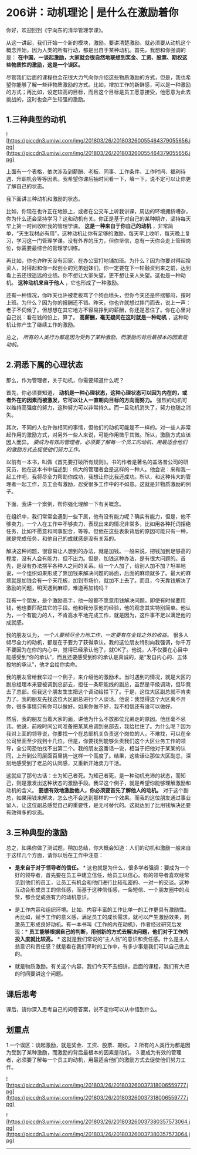 # 206讲：动机理论 | 是什么在激励着你

你好，欢迎回到《宁向东的清华管理学课》。

从这一讲起，我们开始一个新的模块，激励。要讲清楚激励，就必须要从动机这个概念开始，因为人类的所有行动，都是出自于某种动机。首先，我想和你强调的是： **在中国，一谈起激励，大家就会很自然地联想到奖金、工资、股票、期权这些物质性的激励，这是一个误区。**

尽管我们后面的课程也会花很大力气向你介绍这些物质激励的方式，但是，我也希望你能够了解一些非物质激励的方式。比如，增加工作的新鲜感，可以是一种激励的方式；再比如，设定较高的目标，而且这个目标是员工愿意接受，他愿意为此去挑战的，这时也会产生较强的激励。

## 1.三种典型的动机

![https://piccdn3.umiwi.com/img/201803/26/201803260055464379055656.jpg](https://piccdn3.umiwi.com/img/201803/26/201803260055464379055656.jpg)

上面有一个表格，依次涉及到薪酬、老板、同事、工作条件、工作时间、福利待遇、升职机会等等因素。我希望你课后抽时间看一下，填一下，说不定可以让你更了解自己的状态。

我下面讲三种动机和激励的状态。

比如，你现在也许正在地铁上，或者在公交车上听我讲课，周边的环境拥挤嘈杂，你为什么还会坚持学习？这和动机有关。你正是基于对自己的某种期许，坚持每天早上第一时间收听我的管理学课。 **这是一种来自于你自己的动机** ，非常简单，“天生我材必有用”，这种动机让你有足够的激励，每天早上收听，每天晚上复习，学习这一门管理学课。没有外界的压力，但你坚信，总有一天你会走上管理岗位，你需要最综合的管理学训练。

再比如，你也许昨天没有回家，在办公室打地铺加班。为什么？因为你要对得起投资人，对得起和你一起创业的兄弟姐妹们，你一定要在下一轮融资到来之前，达到看上去还很遥远的业绩。你不想让大家失望，更不想让亲人失望。这也是一种动机。 **这种动机来自于他人** ，它也形成了一种激励。

还有一种情况，你昨天也许被老板骂了个狗血喷头，但你今天还是怀揣郁闷，按时上班。为什么？因为你的报酬还不错。昨天，你也许就想过摔门而去，说上一声：老子不伺候了。但想想在其它地方不容易挣到的薪酬，你还是忍住了。你在心里对自己说：看在钱的份上，算了。 **高薪酬，毫无疑问在这时就是一种动机** ，这种动机让你产生了继续工作的激励。

总之， *所有的人类行为都是因为受到了某种激励，而激励的背后最根本的因素是动机。*

## 2.洞悉下属的心理状态

那么，作为管理者，关于动机，你需要知道什么呢？

首先，你必须要知道， **动机是一种心理状态，这种心理状态可以因为内在的，或者外在的因素而被激发，它可以让人一直朝向目标的方向而努力。** 强烈的动机可以维持高强度的努力，这种努力可以非常持久。而一旦动机消失了，努力也随之消失。

其次，不同的人也许做相同的事情，但他们的动机可能是不一样的。对一些人非常起作用的激励方式，对另外一些人来说，可能作用微乎其微。所以，激励方式应该因人而异。 *要成为有效的管理者，必须要了解每一个员工的动机，用最适合他们的激励方式去促使他们努力工作。*

以前有一本书，叫做《首先要打破所有规则》。书的作者是著名的盖洛普公司的研究员，他在这本书中描述到：伟大的管理者会是这样的一种人。他会说：来和我一起工作吧，我将尽全力帮助你成功，我想让你比我还成功。所以，和这种伟大的管理者一起工作，员工会有激励，忍受很多工作中的不如意。这就是非物质激励的例子。

下面，我讲一个案例，帮你强化理解一下有关概念。

在组织中，我们常常会遇到一些下属，他有没有能力呢？确实有能力，但是，他不够卖力。一个人在工作中不够卖力，表现出来的情况非常多，比如用各种托词拒绝任务，比如不愿意和同事配合，等等。但他在这些表象背后的原因可能只有一种，就是完成任务，和他自己的成就感是没有关系的。

解决这种问题，很容易让人想到的办法，就是加钱。一般来说，把钱加到足够高的程度，没有人会有能力，但不出力。但是，加钱这种办法，是有很大问题的。首先，是没有办法摆平各种人之间的关系。给一个人加了，给别人加不加？坦率地说，一个组织如果形成了靠加钱来解决问题的局面，后面的麻烦就多了。最大的麻烦就是加钱会有一个天花板，加到市场价，就加不上去了。而且，今天靠钱解决了激励的问题，明天遇到麻烦，难道再加钱吗？

我有一个朋友，是个激励高手，他一般都不愿意用钱解决问题，即使有时候要用钱，他也要匹配其它的手段。他和我分享他的经验，他的观念其实特别简单。他认为，一个有能力的人，不肯高水平地完成工作，就是因为，这件事不足以满足他的成就感。

我的朋友认为， *一个人要倾尽全力地工作，一定要有在金钱之外的收益。* 很多人倾尽全力的动机，都是在于要为了获得承认。我的这位朋友特别向我强调，你千万不要因为在你的内心中，觉得已经承认他了，就OK了。他说，人不仅要在心目中能感受到“你的承认”，而且还要感受到你的承认是真诚的，是“发自内心的、五体投地的承认”，他才会给你卖命。

我的朋友曾给我举过一个例子，来介绍他的激励术。当时遇到的情况，就是大区的副总经理本来要被调到总部去，担任一条职能线的副总，虽然是平级调动，但毕竟去了总部。但我这个朋友生生把这个调动给拦下了。于是，这位大区副总就不肯卖力了。我的朋友先找这位大区副总进行个人谈话。他说：我觉得这个大区离不开你，很多事情只有你可以做好。如果你做不好，我不相信还有谁可以做好。

然后，我的朋友当着大家的面，讲他为什么不放那位兄弟走的原因。他丝毫不忌讳。他说，前段时间公司准备把某某总调到总部去，我给拦住了。为什么呢？因为我对上面的领导说，你要找一个在总部机关负责这个岗位的人，不难找，可以在全公司里面至少找到十几位。但是，你要找到能够负责我们这个大区业务工作的领导，全公司恐怕找不出第二个。我的朋友这番话一说，相当于把他对于某某的认同，上升到公司层面百里挑一这样一个高度了。结果，这些话让那位大区副总，深刻地感受到了老总的认同感，又重新开始卖力干活。

这就应了那句古话：士为知己者死。为知己者死，是一种动机充沛的状态，而知己，则是激发出这种状态的激励手段。我举这个例子，就是希望你能够理解激励和动机的含义。 **要想有效地激励他人，你必须要首先了解他人的动机。** 对于这个副总，如果用钱来解决，怎么也不会达到那样的一个效果。而我的这位朋友通过事业留人，让这位副总感觉自己的重要性，是无可替代的。这就达到了比用钱解决还要有效得多的状态。

## 3.三种典型的激励

总之，如果你做了测试题，稍加总结，你大概会知道：人们的动机和激励一般来自于这样几个方面，请你以后在工作中注意：

* **是来自于对于领导者的信任。** * 这也就是为什么，很多学者强调：要成为一个好的领导者，首先要在员工中建立信任，给员工以信心。有的领导者喜欢经常见到他们的员工，让员工有机会和他们进行比较私密的、一对一的交谈。这种互动会形成员工的信任感，而基于这种信任感，一条短信、一个朋友圈中的点赞，都会促成强有力的动机意识。

* 是工作内容和组织环境。比如，内容丰富的工作比单一的工作更具有激励性。再比如，赋予工作的意义感，满足员工的成长需求，就可以产生激励效果，刺激员工形成良好动机。有一本书叫《工作的内在动机》，作者经过研究后发现：* **员工能够根据自己的判断，用创新的方式去解决问题，他们对于工作的投入度就比较高。** * 这就是我们常说的“主人翁”的意识和责任感。什么是主人翁意识和责任感？就是看在我们平时的工作中，有多少事是我们可以自己做主的。

* 就是物质激励。有关这个内容，我们今天不去细讲，后面的课程，我们有大把的时间要讲这个问题。

## 课后思考

课后，请你深入思考自己的问卷答案，说不定你可以从中悟到什么。

## 划重点

1.一个误区：谈起激励，就是奖金、工资、股票、期权。
2.所有的人类行为都是因为受到了某种激励，而激励的背后最根本的因素是动机。
3.要成为有效的管理者，必须要了解每一个员工的动机，用最适合他们的激励方式去促使他们努力工作。


![https://piccdn3.umiwi.com/img/201803/26/201803260037318006559777.jpg](https://piccdn3.umiwi.com/img/201803/26/201803260037318006559777.jpg)

![https://piccdn3.umiwi.com/img/201803/26/201803260037380357573064.jpg](https://piccdn3.umiwi.com/img/201803/26/201803260037380357573064.jpg)

---
